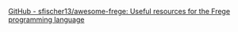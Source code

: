
[GitHub - sfischer13/awesome-frege: Useful resources for the Frege programming language](https://github.com/sfischer13/awesome-frege)
